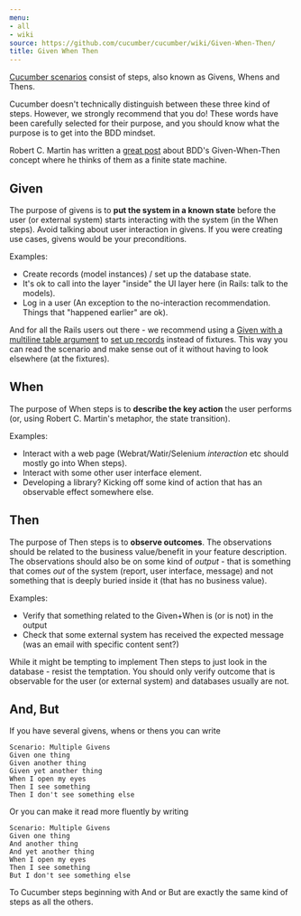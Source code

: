 ```yaml
---
menu:
- all
- wiki
source: https://github.com/cucumber/cucumber/wiki/Given-When-Then/
title: Given When Then
---
```


[Cucumber scenarios](/gherkin/feature-introduction/) consist of steps, also known as Givens, Whens and Thens.

Cucumber doesn't technically distinguish between these three kind of steps. However, we strongly recommend that you do! These words have been carefully selected for their purpose, and you should know what the purpose is to get into the BDD mindset.

Robert C. Martin has written a [great post](https://sites.google.com/site/unclebobconsultingllc/the-truth-about-bdd) about BDD's Given-When-Then concept where he thinks of them as a finite state machine.

## Given

The purpose of givens is to **put the system in a known state** before the user (or external system) starts interacting with the system (in the When steps). Avoid talking about user interaction in givens. If you were creating use cases, givens would be your preconditions.

Examples:

- Create records (model instances) / set up the database state.
- It's ok to call into the layer "inside" the UI layer here (in Rails: talk to the models).
- Log in a user (An exception to the no-interaction recommendation. Things that "happened earlier" are ok).

And for all the Rails users out there - we recommend using a [Given with a multiline table argument](https://github.com/aslakhellesoy/cucumber-rails-test/blob/master/features/manage_lorries.feature) to [set up records](https://github.com/aslakhellesoy/cucumber-rails-test/blob/master/features/step_definitions/lorry_steps.rb) instead of fixtures. This way you can read the scenario and make sense out of it without having to look elsewhere (at the fixtures).

## When

The purpose of When steps is to **describe the key action** the user performs (or, using Robert C. Martin's metaphor, the state transition).

Examples:

- Interact with a web page (Webrat/Watir/Selenium *interaction* etc should mostly go into When steps).
- Interact with some other user interface element.
- Developing a library? Kicking off some kind of action that has an observable effect somewhere else.

## Then

The purpose of Then steps is to **observe outcomes**. The observations should be related to the business value/benefit in your feature description. The observations should also be on some kind of *output* - that is something that comes *out* of the system (report, user interface, message) and not something that is deeply buried inside it (that has no business value).

Examples:

- Verify that something related to the Given+When is (or is not) in the output
- Check that some external system has received the expected message (was an email with specific content sent?)

While it might be tempting to implement Then steps to just look in the database - resist the temptation. You should only verify outcome that is observable for the user (or external system) and databases usually are not.

## And, But

If you have several givens, whens or thens you can write

```gherkin
Scenario: Multiple Givens
Given one thing
Given another thing
Given yet another thing
When I open my eyes
Then I see something
Then I don't see something else
```

Or you can make it read more fluently by writing

```gherkin
Scenario: Multiple Givens
Given one thing
And another thing
And yet another thing
When I open my eyes
Then I see something
But I don't see something else
```

To Cucumber steps beginning with And or But are exactly the same kind of steps as all the others.
